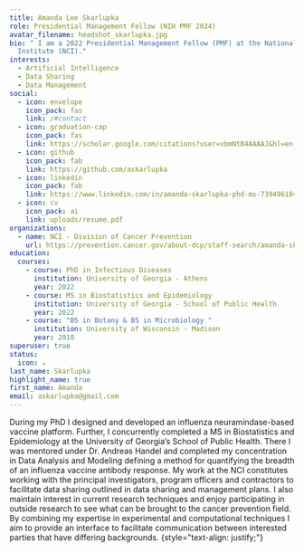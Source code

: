 ```yaml
---
title: Amanda Lee Skarlupka
role: Presidential Management Fellow (NIH PMF 2024)
avatar_filename: headshot_skarlupka.jpg
bio: " I am a 2022 Presidential Management Fellow (PMF) at the National Cancer
  Institute (NCI)."
interests:
  - Artificial Intelligence
  - Data Sharing
  - Data Management
social:
  - icon: envelope
    icon_pack: fas
    link: /#contact
  - icon: graduation-cap
    icon_pack: fas
    link: https://scholar.google.com/citations?user=vbmNtB4AAAAJ&hl=en
  - icon: github
    icon_pack: fab
    link: https://github.com/askarlupka
  - icon: linkedin
    icon_pack: fab
    link: https://www.linkedin.com/in/amanda-skarlupka-phd-ms-739496184/
  - icon: cv
    icon_pack: ai
    link: uploads/resume.pdf
organizations:
  - name: NCI - Division of Cancer Prevention
    url: https://prevention.cancer.gov/about-dcp/staff-search/amanda-skarlupka-phd
education:
  courses:
    - course: PhD in Infectious Diseases
      institution: University of Georgia - Athens
      year: 2022
    - course: MS in Biostatistics and Epidemiology
      institution: University of Georgia - School of Public Health
      year: 2022
    - course: "BS in Botany & BS in Microbiology "
      institution: University of Wisconsin - Madison
      year: 2010
superuser: true
status:
  icon: ☕️
last_name: Skarlupka
highlight_name: true
first_name: Amanda
email: askarlupka@gmail.com
---
```

During my PhD I designed and developed an influenza neuramindase-based vaccine platform. Further, I concurrently completed a MS in Biostatistics and Epidemiology at the University of Georgia’s School of Public Health. There I was mentored under Dr. Andreas Handel and completed my concentration in Data Analysis and Modeling defining a method for quantifying the breadth of an influenza vaccine antibody response. My work at the NCI constitutes working with the principal investigators, program officers and contractors to facilitate data sharing outlined in data sharing and management plans. I also maintain interest in current research techniques and enjoy participating in outside research to see what can be brought to the cancer prevention field. By combining my expertise in experimental and computational techniques I aim to provide an interface to facilitate communication between interested parties that have differing backgrounds.
{style="text-align: justify;"}
